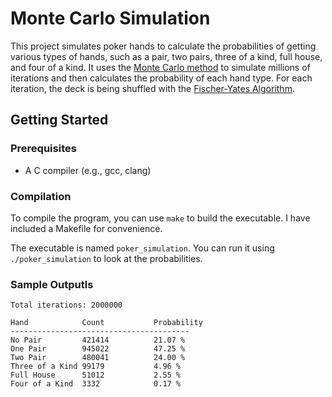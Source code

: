 # Monte Carlo Simulation

This project simulates poker hands to calculate the probabilities of getting various types of hands, such as a pair, two pairs, three of a kind, full house, and four of a kind. It uses the [Monte Carlo method](https://en.wikipedia.org/wiki/Monte_Carlo_method) to simulate millions of iterations and then calculates the probability of each hand type. For each iteration, the deck is being shuffled with the [Fischer-Yates Algorithm](https://en.wikipedia.org/wiki/Fisher%E2%80%93Yates_shuffle).

## Getting Started

### Prerequisites

- A C compiler (e.g., gcc, clang)

### Compilation

To compile the program, you can use ```make``` to build the executable.
I have included a Makefile for convenience.

The executable is named ```poker_simulation```. You can run it using ```./poker_simulation``` to look at the probabilities.

### Sample Outputls 

```
Total iterations: 2000000

Hand            Count           Probability
----------------------------------------
No Pair         421414          21.07 %
One Pair        945022          47.25 %
Two Pair        480041          24.00 %
Three of a Kind 99179           4.96 %
Full House      51012           2.55 %
Four of a Kind  3332            0.17 %
```